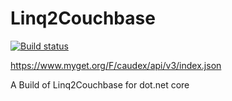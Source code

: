 # Linq2Couchbase

[![Build status](https://ci.appveyor.com/api/projects/status/h6ov4yqu8989mka3?svg=true)](https://ci.appveyor.com/project/rossmerr/couchbasenetlinq)

https://www.myget.org/F/caudex/api/v3/index.json

A Build of Linq2Couchbase for dot.net core
